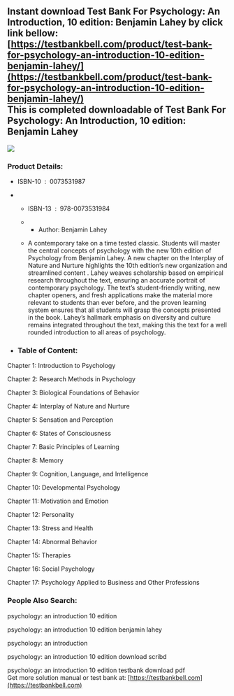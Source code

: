 Instant download **Test Bank For Psychology: An Introduction, 10 edition: Benjamin Lahey** by click link bellow:  
[https://testbankbell.com/product/test-bank-for-psychology-an-introduction-10-edition-benjamin-lahey/](https://testbankbell.com/product/test-bank-for-psychology-an-introduction-10-edition-benjamin-lahey/)  
This is completed downloadable of Test Bank For Psychology: An Introduction, 10 edition: Benjamin Lahey
-------------------------------------------------------------------------------------------------------


![](https://testbankbell.com/wp-content/uploads/2023/05/psychology-an-introduction-benjamin-lahey-10-tb.jpg)
### Product Details:


* ISBN-10 ‏ : ‎ 0073531987
* * ISBN-13 ‏ : ‎ 978-0073531984
  * * Author: Benjamin Lahey
   
  * A contemporary take on a time tested classic. Students will master the central concepts of psychology with the new 10th edition of Psychology from Benjamin Lahey. A new chapter on the Interplay of Nature and Nurture highlights the 10th edition’s new organization and streamlined content . Lahey weaves scholarship based on empirical research throughout the text, ensuring an accurate portrait of contemporary psychology. The text’s student-friendly writing, new chapter openers, and fresh applications make the material more relevant to students than ever before, and the proven learning system ensures that all students will grasp the concepts presented in the book. Lahey’s hallmark emphasis on diversity and culture remains integrated throughout the text, making this the text for a well rounded introduction to all areas of psychology.
 
* ### Table of Content:

Chapter 1: Introduction to Psychology


Chapter 2: Research Methods in Psychology


Chapter 3: Biological Foundations of Behavior


Chapter 4: Interplay of Nature and Nurture


Chapter 5: Sensation and Perception


Chapter 6: States of Consciousness


Chapter 7: Basic Principles of Learning


Chapter 8: Memory


Chapter 9: Cognition, Language, and Intelligence


Chapter 10: Developmental Psychology


Chapter 11: Motivation and Emotion


Chapter 12: Personality


Chapter 13: Stress and Health


Chapter 14: Abnormal Behavior


Chapter 15: Therapies


Chapter 16: Social Psychology


Chapter 17: Psychology Applied to Business and Other Professions



 ### People Also Search:


 psychology: an introduction 10 edition

 psychology: an introduction 10 edition benjamin lahey

 psychology: an introduction

 psychology: an introduction 10 edition download scribd

 psychology: an introduction 10 edition testbank download pdf  
  Get more solution manual or test bank at: [https://testbankbell.com](https://testbankbell.com)
